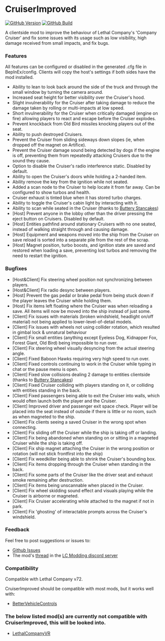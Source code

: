 # CruiserImproved
[![GitHub Version](https://img.shields.io/github/v/release/digger1213/CruiserImproved?include_prereleases&sort=semver&style=for-the-badge&logo=github)](https://github.com/digger1213/CruiserImproved/releases)
[![GitHub Build](https://img.shields.io/github/actions/workflow/status/digger1213/CruiserImproved/build.yml?branch=main&style=for-the-badge)](https://github.com/digger1213/CruiserImproved/actions/workflows/build.yml)

A clientside mod to improve the behaviour of Lethal Company's 'Company Cruiser' and fix some issues with its usage such as low visibility, high damage received from small impacts, and fix bugs.

### Features
All features can be configured or disabled in the generated .cfg file in BepInEx/config.
Clients will copy the host's settings if both sides have the mod installed.
- Ability to lean to look back around the side of the truck and through the small window by turning the camera around.
- Increased seat height for better visibility over the Cruiser's hood.
- Slight invulnerability for the Cruiser after taking damage to reduce the damage taken by rolling or multi-impacts at low speed.
- Short invulnerability for the Cruiser when critically damaged (engine on fire) allowing players to react and escape before the Cruiser explodes.
- Prevent knockback from Old Bird missiles knocking players out of the seat.
- Ability to push destroyed Cruisers.
- Prevent the Cruiser from sliding sideways down slopes (ie, when dropped off the magnet on Artifice).
- Prevent the Cruiser damage sound being detected by dogs if the engine is off, preventing them from repeatedly attacking Cruisers due to the sound they cause.
- Option to disable the Cruiser's radio interference static. Disabled by default.
- Ability to open the Cruiser's doors while holding a 2-handed item.
- Ability remove the key from the ignition while not seated.
- Added a scan node to the Cruiser to help locate it from far away. Can be configured to show turbos and health.
- Cruiser exhaust is tinted blue when it has stored turbo charges.
- Ability to toggle the Cruiser's cabin light by interacting with it.
- Ability to scan while seated in the Cruiser (thanks to [Buttery Stancakes](https://github.com/ButteryStancakes))
- \[Host\] Prevent anyone in the lobby other than the driver pressing the eject button on Cruisers. Disabled by default.
- \[Host\] Entities pathfind around stationary Cruisers with no one seated, instead of walking straight through and causing damage.
- \[Host\] Equipment and weapons moved into the ship from the Cruiser on save reload is sorted into a separate pile from the rest of the scrap.
- \[Host\] Magnet position, turbo boosts, and ignition state are saved and restored when loading a save, preventing lost turbos and removing the need to restart the ignition.

### Bugfixes
- \[Host&Client\] Fix steering wheel position not synchronizing between players.
- \[Host&Client\] Fix radio desync between players.
- \[Host\] Prevent the gas pedal or brake pedal from being stuck down if the player leaves the Cruiser while holding them.
- \[Host\] Fix items left floating where the Cruiser was when reloading a save. All items will now be moved into the ship instead of just some.
- \[Client\] Fix issues with materials (broken windshield, headlight on/off material) not being applied to lower-level-of-detail models.
- \[Client\] Fix issues with wheels not using collider rotation, which resulted in gimbal lock & unnatural behaviour
- \[Client\] Fix small entities (anything except Eyeless Dog, Kidnapper Fox, Forest Giant, Old Bird) being impossible to run over.
- \[Client\] Fix steering wheel visually desyncing from the actual steering angle.
- \[Client\] Fixed Baboon Hawks requiring very high speed to run over.
- \[Client\] Fixed controls continuing to work in the Cruiser while typing in chat or the pause menu is open.
- \[Client\] Fixed slow collisions dealing 2 damage to entities clientside (thanks to [Buttery Stancakes](https://github.com/ButteryStancakes))
- \[Client\] Fixed Cruiser colliding with players standing on it, or colliding with entities standing in the back.
- \[Client\] Fixed passengers being able to exit the Cruiser into walls, which would often launch both the player and the Cruiser.
- \[Client\] Improved driver and passenger exit space check. Player will be placed into the seat instead of outside if there is little or no room, such as when magneted to the ship.
- \[Client\] Fix clients seeing a saved Cruiser in the wrong spot when connecting.
- \[Client\] Fix sliding off the Cruiser while the ship is taking off or landing.
- \[Client\] Fix being abandoned when standing on or sitting in a magneted Cruiser while the ship is taking off.
- \[Client\] Fix ship magnet attaching the Cruiser in the wrong position or rotation (will not stick frontfirst into the ship)
- \[Client\] Fix weedkiller being able to shrink the Cruiser's bounding box.
- \[Client\] Fix items dropping through the Cruiser when standing in the back.
- \[Client\] Fix some parts of the Cruiser like the driver seat and exhaust smoke remaining after destruction.
- \[Client\] Fix items being unscannable when placed in the Cruiser.
- \[Client\] Fix wheel skidding sound effect and visuals playing while the Cruiser is airborne or magneted.
- \[Client\] Fix Cruiser accelerating while attached to the magnet if not in park.
- \[Client\] Fix 'ghosting' of interactable prompts across the Cruiser's windshield.

### Feedback

Feel free to post suggestions or issues to:

- [Github Issues](https://github.com/digger1213/CruiserImproved/issues)
- The mod's [thread](https://discord.com/channels/1168655651455639582/1258980772996448309) in the [LC Modding discord server](https://discord.gg/XeyYqRdRGC)

### Compatibility
Compatible with Lethal Company v72.

CruiserImproved should be compatible with most mods, but it works well with:
- [BetterVehicleControls](https://thunderstore.io/c/lethal-company/p/Dev1A3/BetterVehicleControls/)

### The below listed mod(s) are currently not compatible with CruiserImproved, this will be looked into.
- [LethalCompanyVR](https://thunderstore.io/c/lethal-company/p/DaXcess/LethalCompanyVR/)
